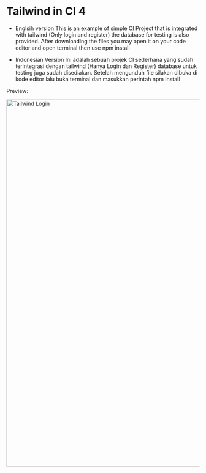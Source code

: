 # Tailwind in CI 4

- Englsih version
  This is an example of simple CI Project that is integrated with tailwind (Only login and register) the database for testing is also provided. After downloading the files you may open it on your code editor and open terminal then use npm install

- Indonesian Version
  Ini adalah sebuah projek CI sederhana yang sudah terintegrasi dengan tailwind (Hanya Login dan Register) database untuk testing juga sudah disediakan. Setelah mengunduh file silakan dibuka di kode editor lalu buka terminal dan masukkan perintah npm install

Preview:

<img width="960" alt="Tailwind Login" src="https://user-images.githubusercontent.com/59800930/135736946-fe60fe28-9bab-481d-8a49-aea8bbca7fb7.png">
